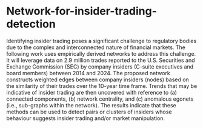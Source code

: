 # Network-for-insider-trading-detection
Identifying insider trading poses a significant challenge to regulatory bodies due to the complex and interconnected nature of financial markets. The following work uses empirically derived networks to address this challenge. It will leverage data on 2.9 million trades reported to the U.S. Securities and Exchange Commission (SEC) by company insiders (C-suite executives and board members) between 2014 and 2024. The proposed network constructs weighted edges between company insiders (nodes) based on the similarity of their trades over the 10-year time frame. Trends that may be indicative of insider trading are then uncovered with reference to (a) connected components, (b) network centrality, and (c) anomalous egonets (i.e., sub-graphs within the network). The results indicate that these methods can be used to detect pairs or clusters of insiders whose behaviour suggests insider trading and/or market manipulation.
